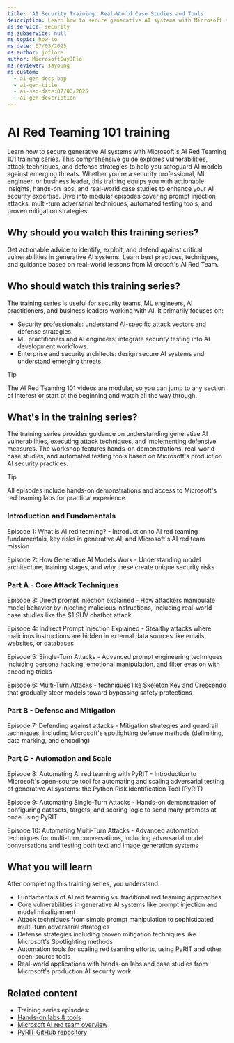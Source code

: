 ```yaml
---
title: 'AI Security Training: Real-World Case Studies and Tools'
description: Learn how to secure generative AI systems with Microsoft's AI Red Teaming 101 training series. Explore vulnerabilities, attack techniques, and defense strategies.
ms.service: security
ms.subservice: null
ms.topic: how-to
ms.date: 07/03/2025
ms.author: joflore
author: MicrosoftGuyJFlo
ms.reviewer: sayoung
ms.custom:
  - ai-gen-docs-bap
  - ai-gen-title
  - ai-seo-date:07/03/2025
  - ai-gen-description
---
```

# AI Red Teaming 101 training

Learn how to secure generative AI systems with Microsoft's AI Red Teaming 101 training series. This comprehensive guide explores vulnerabilities, attack techniques, and defense strategies to help you safeguard AI models against emerging threats. Whether you're a security professional, ML engineer, or business leader, this training equips you with actionable insights, hands-on labs, and real-world case studies to enhance your AI security expertise. Dive into modular episodes covering prompt injection attacks, multi-turn adversarial techniques, automated testing tools, and proven mitigation strategies.

## Why should you watch this training series?

Get actionable advice to identify, exploit, and defend against critical vulnerabilities in generative AI systems. Learn best practices, techniques, and guidance based on real-world lessons from Microsoft's AI Red Team.

## Who should watch this training series?

The training series is useful for security teams, ML engineers, AI practitioners, and business leaders working with AI. It primarily focuses on:

- Security professionals: understand AI-specific attack vectors and defense strategies.
- ML practitioners and AI engineers: integrate security testing into AI development workflows.
- Enterprise and security architects: design secure AI systems and understand emerging threats.

> [!TIP]
> The AI Red Teaming 101 videos are modular, so you can jump to any section of interest or start at the beginning and watch all the way through. 

## What's in the training series?

The training series provides guidance on understanding generative AI vulnerabilities, executing attack techniques, and implementing defensive measures. The workshop features hands-on demonstrations, real-world case studies, and automated testing tools based on Microsoft's production AI security practices. 

> [!TIP] 
> All episodes include hands-on demonstrations and access to Microsoft's red teaming labs for practical experience. 

### Introduction and Fundamentals 

Episode 1: What is AI red teaming? - Introduction to AI red teaming fundamentals, key risks in generative AI, and Microsoft's AI red team mission 

Episode 2: How Generative AI Models Work - Understanding model architecture, training stages, and why these create unique security risks 

### Part A - Core Attack Techniques 

Episode 3: Direct prompt injection explained - How attackers manipulate model behavior by injecting malicious instructions, including real-world case studies like the $1 SUV chatbot attack 

Episode 4: Indirect Prompt Injection Explained - Stealthy attacks where malicious instructions are hidden in external data sources like emails, websites, or databases 

Episode 5: Single-Turn Attacks - Advanced prompt engineering techniques including persona hacking, emotional manipulation, and filter evasion with encoding tricks 

Episode 6: Multi-Turn Attacks - techniques like Skeleton Key and Crescendo that gradually steer models toward bypassing safety protections 

### Part B - Defense and Mitigation 

Episode 7: Defending against attacks - Mitigation strategies and guardrail techniques, including Microsoft's spotlighting defense methods (delimiting, data marking, and encoding) 

### Part C - Automation and Scale 

Episode 8: Automating AI red teaming with PyRIT - Introduction to Microsoft's open-source tool for automating and scaling adversarial testing of generative AI systems: the Python Risk Identification Tool (PyRIT) 

Episode 9: Automating Single-Turn Attacks - Hands-on demonstration of configuring datasets, targets, and scoring logic to send many prompts at once using PyRIT 

Episode 10: Automating Multi-Turn Attacks - Advanced automation techniques for multi-turn conversations, including adversarial model conversations and testing both text and image generation systems 

## What you will learn 

After completing this training series, you understand: 

- Fundamentals of AI red teaming vs. traditional red teaming approaches 
- Core vulnerabilities in generative AI systems like prompt injection and model misalignment 
- Attack techniques from simple prompt manipulation to sophisticated multi-turn adversarial strategies 
- Defense strategies including proven mitigation techniques like Microsoft's Spotlighting methods 
- Automation tools for scaling red teaming efforts, using PyRIT and other open-source tools 
- Real-world applications with hands-on labs and case studies from Microsoft's production AI security work 

## Related content

- Training series episodes: 
- [Hands-on labs & tools](https://aka.ms/AIRTlabs)
- [Microsoft AI red team overview](https://aka.ms/airedteam)
- [PyRIT GitHub repository](https://github.com/Azure/PyRIT)
